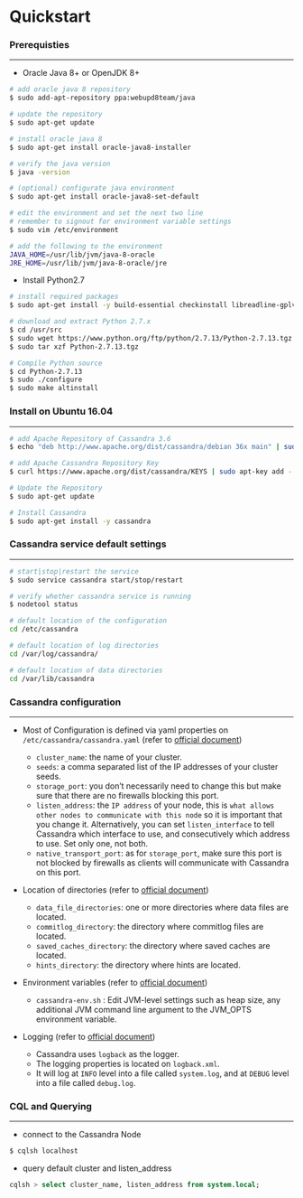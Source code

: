 # Quickstart

<script type="text/javascript" src="../js/general.js"></script>

### Prerequisties
---

* Oracle Java 8+ or OpenJDK 8+

```bash
# add oracle java 8 repository
$ sudo add-apt-repository ppa:webupd8team/java

# update the repository
$ sudo apt-get update

# install oracle java 8
$ sudo apt-get install oracle-java8-installer

# verify the java version
$ java -version

# (optional) configurate java environment
$ sudo apt-get install oracle-java8-set-default

# edit the environment and set the next two line
# remember to signout for environment variable settings
$ sudo vim /etc/environment 

# add the following to the environment
JAVA_HOME=/usr/lib/jvm/java-8-oracle
JRE_HOME=/usr/lib/jvm/java-8-oracle/jre
```

* Install Python2.7

```bash
# install required packages
$ sudo apt-get install -y build-essential checkinstall libreadline-gplv2-dev libncursesw5-dev libssl-dev libsqlite3-dev tk-dev libgdbm-dev libc6-dev libbz2-dev

# download and extract Python 2.7.x
$ cd /usr/src
$ sudo wget https://www.python.org/ftp/python/2.7.13/Python-2.7.13.tgz
$ sudo tar xzf Python-2.7.13.tgz

# Compile Python source
$ cd Python-2.7.13
$ sudo ./configure
$ sudo make altinstall
```

### Install on Ubuntu 16.04
---

```bash
# add Apache Repository of Cassandra 3.6
$ echo "deb http://www.apache.org/dist/cassandra/debian 36x main" | sudo tee -a /etc/apt/sources.list.d/cassandra.sources.list

# add Apache Cassandra Repository Key
$ curl https://www.apache.org/dist/cassandra/KEYS | sudo apt-key add -

# Update the Repository
$ sudo apt-get update

# Install Cassandra
$ sudo apt-get install -y cassandra
```

### Cassandra service default settings
---

```bash
# start|stop|restart the service
$ sudo service cassandra start/stop/restart

# verify whether cassandra service is running
$ nodetool status

# default location of the configuration
cd /etc/cassandra

# default location of log directories
cd /var/log/cassandra/

# default location of data directories
cd /var/lib/cassandra
```

### Cassandra configuration
---

* Most of Configuration is defined via yaml properties on `/etc/cassandra/cassandra.yaml` (refer to [official document](http://cassandra.apache.org/doc/latest/getting_started/configuring.html))

    * `cluster_name`: the name of your cluster.
    * `seeds`: a comma separated list of the IP addresses of your cluster seeds.
    * `storage_port`: you don’t necessarily need to change this but make sure that there are no firewalls blocking this port.
    * `listen_address`: the `IP address` of your node, this is `what allows other nodes to communicate with this node` so it is important that you change it. Alternatively, you can set `listen_interface` to tell Cassandra which interface to use, and consecutively which address to use. Set only one, not both.
    * `native_transport_port`: as for `storage_port`, make sure this port is not blocked by firewalls as clients will communicate with Cassandra on this port.

* Location of directories (refer to [official document](http://cassandra.apache.org/doc/latest/getting_started/configuring.html))

    * `data_file_directories`: one or more directories where data files are located.
    * `commitlog_directory`: the directory where commitlog files are located.
    * `saved_caches_directory`: the directory where saved caches are located.
    * `hints_directory`: the directory where hints are located.

* Environment variables (refer to [official document](http://cassandra.apache.org/doc/latest/getting_started/configuring.html))

    * `cassandra-env.sh` : Edit JVM-level settings such as heap size, any additional JVM command line argument to the JVM_OPTS environment variable.
    
* Logging (refer to [official document](http://cassandra.apache.org/doc/latest/getting_started/configuring.html))

    * Cassandra uses `logback` as the logger.
    * The logging properties is located on `logback.xml`.
    * It will log at `INFO` level into a file called `system.log`, and at `DEBUG` level into a file called `debug.log`.

### CQL and Querying
---

* connect to the Cassandra Node

```bash
$ cqlsh localhost
```

* query default cluster and listen_address

```sql
cqlsh > select cluster_name, listen_address from system.local;
```






